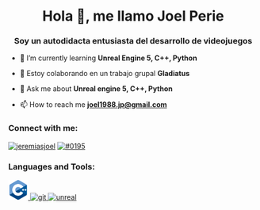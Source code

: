<h1 align="center">Hola 👋, me llamo Joel Perie</h1>
<h3 align="center">Soy un autodidacta entusiasta del desarrollo de videojuegos</h3>

- 🌱 I’m currently learning **Unreal Engine 5, C++, Python**

- 👯 Estoy colaborando en un trabajo grupal **Gladiatus**

- 💬 Ask me about **Unreal engine 5, C++, Python**

- 📫 How to reach me **joel1988.jp@gmail.com**

<h3 align="left">Connect with me:</h3>
<p align="left">
<a href="https://linkedin.com/in/jeremiasjoel" target="blank"><img align="center" src="https://raw.githubusercontent.com/rahuldkjain/github-profile-readme-generator/master/src/images/icons/Social/linked-in-alt.svg" alt="jeremiasjoel" height="30" width="40" /></a>
<a href="https://discord.gg/#0195" target="blank"><img align="center" src="https://raw.githubusercontent.com/rahuldkjain/github-profile-readme-generator/master/src/images/icons/Social/discord.svg" alt="#0195" height="30" width="40" /></a>
</p>

<h3 align="left">Languages and Tools:</h3>
<p align="left"> <a href="https://www.w3schools.com/cpp/" target="_blank" rel="noreferrer"> <img src="https://raw.githubusercontent.com/devicons/devicon/master/icons/cplusplus/cplusplus-original.svg" alt="cplusplus" width="40" height="40"/> </a> <a href="https://git-scm.com/" target="_blank" rel="noreferrer"> <img src="https://www.vectorlogo.zone/logos/git-scm/git-scm-icon.svg" alt="git" width="40" height="40"/> </a> <a href="https://unrealengine.com/" target="_blank" rel="noreferrer"> <img src="https://raw.githubusercontent.com/kenangundogan/fontisto/036b7eca71aab1bef8e6a0518f7329f13ed62f6b/icons/svg/brand/unreal-engine.svg" alt="unreal" width="40" height="40"/> </a> </p>
